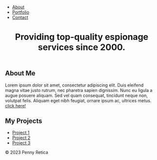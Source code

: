 <!DOCTYPE html>
<html>
  <head>
    <title>Penny Retica</title>
    <link rel="stylesheet" type="text/css" href="style.css">
  </head>
  <body>
    <nav>
      <ul>
        <li><a href="#">About</a></li>
        <li><a href="#">Portfolio</a></li>
        <li><a href="#">Contact</a></li>
      </ul>
    </nav>
    <header>
      <h1>Providing top-quality espionage services since 2000.</h1>
    </header>
    <main>
      <section>
        <h2>About Me</h2>
        <p>Lorem ipsum dolor sit amet, consectetur adipiscing elit. Duis eleifend magna vitae justo rutrum, nec pharetra sapien dignissim. Nunc eu ligula a augue posuere aliquam. Sed vel quam consequat, tincidunt neque non, volutpat felis. Aliquam eget nibh feugiat, ornare ipsum ac, ultrices metus.<br>
        <a href="google.com">click here!</a></p>
      </section>
      <section>
        <h2>My Projects</h2>
        <ul>
          <li><a href="#">Project 1</a></li>
          <li><a href="#">Project 2</a></li>
          <li><a href="#">Project 3</a></li>
        </ul>
      </section>
    </main>
    <footer>
      <p>&copy; 2023 Penny Retica</p>
    </footer>
  </body>
</html>